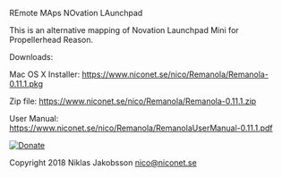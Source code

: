 REmote MAps NOvation LAunchpad

This is an alternative mapping of Novation Launchpad Mini for Propellerhead Reason.

Downloads:

Mac OS X Installer:
https://www.niconet.se/nico/Remanola/Remanola-0.11.1.pkg

Zip file:
https://www.niconet.se/nico/Remanola/Remanola-0.11.1.zip

User Manual:
https://www.niconet.se/nico/Remanola/RemanolaUserManual-0.11.1.pdf

[![Donate](https://img.shields.io/badge/Donate-PayPal-green.svg)](https://www.paypal.com/cgi-bin/webscr?cmd=_donations&business=975NRQDWWHJY4&currency_code=EUR&source=url)

Copyright 2018 Niklas Jakobsson <nico@niconet.se>
